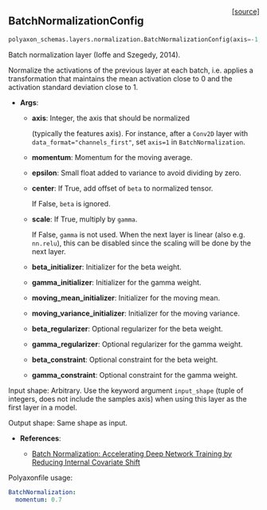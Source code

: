 <span style="float:right;">[[source]](https://github.com/polyaxon/polyaxon/blob/master/polyaxon_schemas/layers/normalization.py#L43)</span>
## BatchNormalizationConfig

```python
polyaxon_schemas.layers.normalization.BatchNormalizationConfig(axis=-1, momentum=0.99, epsilon=0.001, center=True, scale=True, beta_initializer=<polyaxon_schemas.initializations.ZerosInitializerConfig object at 0x1077d1240>, gamma_initializer=<polyaxon_schemas.initializations.OnesInitializerConfig object at 0x1077d1208>, moving_mean_initializer=<polyaxon_schemas.initializations.ZerosInitializerConfig object at 0x1077d1278>, moving_variance_initializer=<polyaxon_schemas.initializations.OnesInitializerConfig object at 0x1077d12b0>, beta_regularizer=None, gamma_regularizer=None, beta_constraint=None, gamma_constraint=None)
```

Batch normalization layer (Ioffe and Szegedy, 2014).

Normalize the activations of the previous layer at each batch,
i.e. applies a transformation that maintains the mean activation
close to 0 and the activation standard deviation close to 1.

- __Args__:

	- __axis__: Integer, the axis that should be normalized

		(typically the features axis).
		For instance, after a `Conv2D` layer with
		`data_format="channels_first"`,
		set `axis=1` in `BatchNormalization`.
	- __momentum__: Momentum for the moving average.

	- __epsilon__: Small float added to variance to avoid dividing by zero.

	- __center__: If True, add offset of `beta` to normalized tensor.

		If False, `beta` is ignored.
	- __scale__: If True, multiply by `gamma`.

		If False, `gamma` is not used.
		When the next layer is linear (also e.g. `nn.relu`),
		this can be disabled since the scaling
		will be done by the next layer.
	- __beta_initializer__: Initializer for the beta weight.

	- __gamma_initializer__: Initializer for the gamma weight.

	- __moving_mean_initializer__: Initializer for the moving mean.

	- __moving_variance_initializer__: Initializer for the moving variance.

	- __beta_regularizer__: Optional regularizer for the beta weight.

	- __gamma_regularizer__: Optional regularizer for the gamma weight.

	- __beta_constraint__: Optional constraint for the beta weight.

	- __gamma_constraint__: Optional constraint for the gamma weight.


Input shape:
	Arbitrary. Use the keyword argument `input_shape`
	(tuple of integers, does not include the samples axis)
	when using this layer as the first layer in a model.

Output shape:
	Same shape as input.

- __References__:

	- [Batch Normalization: Accelerating Deep Network Training by Reducing
	  Internal Covariate Shift](https://arxiv.org/abs/1502.03167)

Polyaxonfile usage:

```yaml
BatchNormalization:
  momentum: 0.7
```
